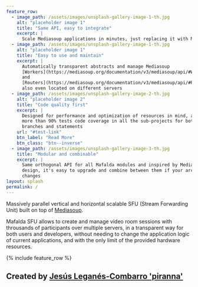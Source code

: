 ```yaml
---
feature_row:
  - image_path: /assets/images/unsplash-gallery-image-1-th.jpg
    alt: "placeholder image 1"
    title: "Same API, easy to integrate"
    excerpt: |
      Scale Mediasoup applications in minutes, just replacing it with Mafalda
  - image_path: /assets/images/unsplash-gallery-image-1-th.jpg
    alt: "placeholder image 1"
    title: "Easy to use and maintain"
    excerpt: |
      Automatically transparent abstracts and manage Mediasoup
      [Workers](https://mediasoup.org/documentation/v3/mediasoup/api/#Worker)
      and
      [Routers](https://mediasoup.org/documentation/v3/mediasoup/api/#Router),
      also even located on different servers
  - image_path: /assets/images/unsplash-gallery-image-2-th.jpg
    alt: "placeholder image 2"
    title: "Code quality first"
    excerpt: |
      Designed for performance and optimization of resources in mind, and with
      more than 90% tests code coverage in all the sub-projects for both lines,
      branches and statements
    url: "#test-link"
    btn_label: "Read More"
    btn_class: "btn--inverse"
  - image_path: /assets/images/unsplash-gallery-image-3-th.jpg
    title: "Modular and combinable"
    excerpt: |
      Same orthogonal API for all Mafalda modules and inspired by Mediasoup
      design, it's easy to upgrade and combine between them if your architecture
      changes
layout: splash
permalink: /
---
```


Massively parallel vertical and horizontal scalable SFU (Stream Forwarding Unit)
built on top of [Mediasoup](https://mediasoup.org/).

Mafalda SFU allows to create and manage video room sessions with throusands of
participants over multiple servers, in a transparent way for both users and
developers, without needing to change the application logic of current
applications, and with the only limit of the provided hardware resources.

{% include feature_row %}

## Created by [Jesús Leganés-Combarro 'piranna'](https://piranna.github.io/)
